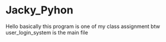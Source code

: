 # Jacky_Pyhon
Hello
basically this program is one of my class assignment
btw user_login_system is the main file
